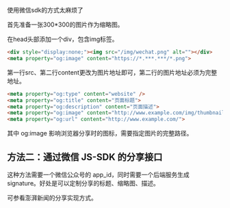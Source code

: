 
使用微信sdk的方式太麻烦了

首先准备一张300*300的图片作为缩略图。

在head头部添加一个div，包含img标签。

```html
<div style="display:none;"><img src="/img/wechat.png" alt=""></div>
<meta property="og:image" content="https://*.***.***/*.png">
```

第一行src、第二行content更改为图片地址即可，第二行的图片地址必须为完整地址。

```html
<meta property="og:type" content="website" />
<meta property="og:title" content="页面标题">
<meta property="og:description" content="页面描述">
<meta property="og:image" content="http://www.example.com/img/thumbnail.png">
<meta property="og:url" content="http://www.example.com/">
```

其中 og:image 影响浏览器分享时的图标，需要指定图片的完整路径。

## 方法二：通过微信 JS-SDK 的分享接口

这种方法需要一个微信公众号的 app_id，同时需要一个后端服务生成 signature。好处是可以定制分享的标题、缩略图、描述。

可参看澎湃新闻的分享实现方式。
